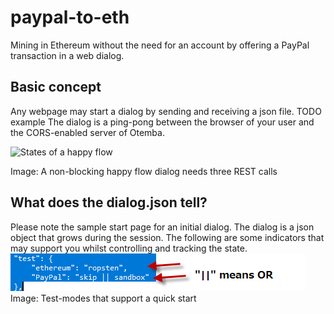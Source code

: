 ﻿# paypal-to-eth
Mining in Ethereum without the need for an account by offering a PayPal transaction in a web dialog.
## Basic concept
Any webpage may start a dialog by sending and receiving a json file. TODO example
The dialog is a ping-pong between the browser of your user and the CORS-enabled server of Otemba.

![States of a happy flow](![https://raw.githubusercontent.com/Otemba/paypal-to-eth/master/images/](https://raw.githubusercontent.com/Otemba/paypal-to-eth/master/images/testModes.png)statesWithText.png)

Image: A non-blocking happy flow dialog needs three REST calls
## What does the dialog.json tell?
Please note the sample start page for an initial dialog. The dialog is a json object that grows during the session. The following are some indicators that may support you whilst controlling and tracking the state.
![Test Modes](https://raw.githubusercontent.com/Otemba/paypal-to-eth/master/images/testModes.png)
Image: Test-modes that support a quick start

 

<!--stackedit_data:
eyJoaXN0b3J5IjpbMjIzMjk1NTIsLTE0ODYzMjAzMjAsLTQxMD
AwMDcyMywtNjM2NzQwNjgyLDE1MzgzNjQ0NTYsMTM3OTY5MzQ5
OSw3NTU1Mjk1NThdfQ==
-->